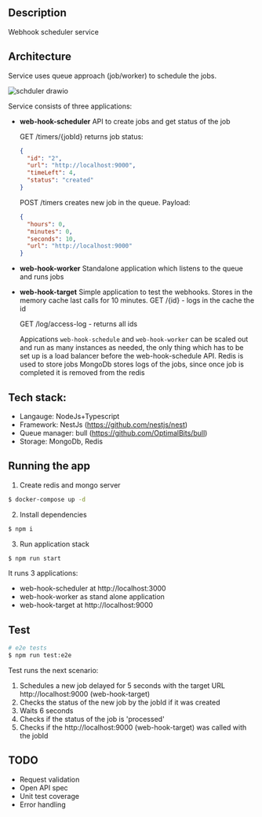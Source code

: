 ## Description

Webhook scheduler service

## Architecture
Service uses queue approach (job/worker) to schedule the jobs.

![schduler drawio](https://user-images.githubusercontent.com/13293121/138572922-997b51b5-b5ed-4694-ad16-551f0b470dd8.png)

Service consists of three applications:
- **web-hook-scheduler**
  API to create jobs and get status of the job

  GET /timers/{jobId} returns job status:
  ```JSON
  {
    "id": "2",
    "url": "http://localhost:9000",
    "timeLeft": 4,
    "status": "created"
  }
  ```
  POST /timers creates new job in the queue. Payload:
  ```JSON
  {
    "hours": 0,
    "minutes": 0,
    "seconds": 10,
    "url": "http://localhost:9000"
  }
  ```

- **web-hook-worker**
  Standalone application which listens to the queue and runs jobs


- **web-hook-target**
  Simple application to test the webhooks. Stores in the memory cache last calls for 10 minutes.
  GET /{id} - logs in the cache the id


  GET /log/access-log - returns all ids
  
  Appications `web-hook-schedule` and `web-hook-worker` can be scaled out and run as many instances as needed, the only thing which has to be set up is a load balancer before the web-hook-schedule API. 
  Redis is used to store jobs
  MongoDb stores logs of the jobs, since once job is completed it is removed from the redis
  
## Tech stack:
- Langauge: NodeJs+Typescript
- Framework: NestJs (https://github.com/nestjs/nest)
- Queue manager: bull (https://github.com/OptimalBits/bull)
- Storage: MongoDb, Redis

## Running the app

1. Create redis and mongo server
```bash
$ docker-compose up -d
```
2. Install dependencies
```bash
$ npm i
```

3. Run application stack
```bash
$ npm run start
```
It runs 3 applications:
- web-hook-scheduler at http://localhost:3000
- web-hook-worker as stand alone application
- web-hook-target    at http://localhost:9000

## Test

```bash
# e2e tests
$ npm run test:e2e
```
Test runs the next scenario:
1. Schedules a new job delayed for 5 seconds with the target URL http://localhost:9000 (web-hook-target)
2. Checks the status of the new job by the jobId if it was created
3. Waits 6 seconds
4. Checks if the status of the job is 'processed'
5. Checks if the http://localhost:9000 (web-hook-target) was called with the jobId

## TODO
- Request validation
- Open API spec
- Unit test coverage
- Error handling
